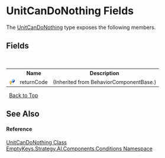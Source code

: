 # UnitCanDoNothing Fields
 

The <a href="T_EmptyKeys_Strategy_AI_Components_Conditions_UnitCanDoNothing">UnitCanDoNothing</a> type exposes the following members.


## Fields
&nbsp;<table><tr><th></th><th>Name</th><th>Description</th></tr><tr><td>![Protected field](media/protfield.gif "Protected field")</td><td>returnCode</td><td> (Inherited from BehaviorComponentBase.)</td></tr></table>&nbsp;
<a href="#unitcandonothing-fields">Back to Top</a>

## See Also


#### Reference
<a href="T_EmptyKeys_Strategy_AI_Components_Conditions_UnitCanDoNothing">UnitCanDoNothing Class</a><br /><a href="N_EmptyKeys_Strategy_AI_Components_Conditions">EmptyKeys.Strategy.AI.Components.Conditions Namespace</a><br />